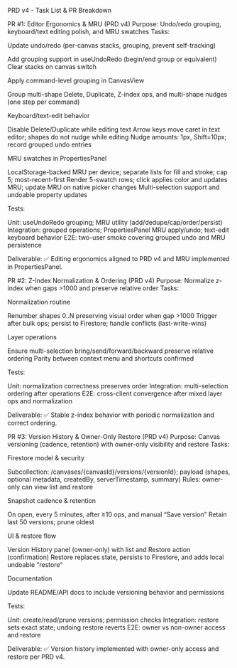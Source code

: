 PRD v4 - Task List & PR Breakdown

PR #1: Editor Ergonomics & MRU (PRD v4)
Purpose: Undo/redo grouping, keyboard/text editing polish, and MRU swatches
Tasks:

 Update undo/redo (per-canvas stacks, grouping, prevent self-tracking)
 
 Add grouping support in useUndoRedo (begin/end group or equivalent)
 Clear stacks on canvas switch
 
 
 Apply command-level grouping in CanvasView
 
 Group multi-shape Delete, Duplicate, Z-index ops, and multi-shape nudges (one step per command)
 
 
 Keyboard/text-edit behavior
 
 Disable Delete/Duplicate while editing text
 Arrow keys move caret in text editor; shapes do not nudge while editing
 Nudge amounts: 1px, Shift=10px; record grouped undo entries
 
 
 MRU swatches in PropertiesPanel
 
 LocalStorage-backed MRU per device; separate lists for fill and stroke; cap 5; most-recent-first
 Render 5-swatch rows; click applies color and updates MRU; update MRU on native picker changes
 Multi-selection support and undoable property updates
 
 
Tests:
 
 Unit: useUndoRedo grouping; MRU utility (add/dedupe/cap/order/persist)
 Integration: grouped operations; PropertiesPanel MRU apply/undo; text-edit keyboard behavior
 E2E: two-user smoke covering grouped undo and MRU persistence
 
 
Deliverable:
 ✅ Editing ergonomics aligned to PRD v4 and MRU implemented in PropertiesPanel.


PR #2: Z-Index Normalization & Ordering (PRD v4)
Purpose: Normalize z-index when gaps >1000 and preserve relative order
Tasks:

 Normalization routine
 
 Renumber shapes 0..N preserving visual order when gap >1000
 Trigger after bulk ops; persist to Firestore; handle conflicts (last-write-wins)
 
 
 Layer operations
 
 Ensure multi-selection bring/send/forward/backward preserve relative ordering
 Parity between context menu and shortcuts confirmed
 
 
Tests:
 
 Unit: normalization correctness preserves order
 Integration: multi-selection ordering after operations
 E2E: cross-client convergence after mixed layer ops and normalization
 
 
Deliverable:
 ✅ Stable z-index behavior with periodic normalization and correct ordering.


PR #3: Version History & Owner-Only Restore (PRD v4)
Purpose: Canvas versioning (cadence, retention) with owner-only visibility and restore
Tasks:
 
 Firestore model & security
 
 Subcollection: /canvases/{canvasId}/versions/{versionId}; payload (shapes, optional metadata, createdBy, serverTimestamp, summary)
 Rules: owner-only can view list and restore
 
 
 Snapshot cadence & retention
 
 On open, every 5 minutes, after ≥10 ops, and manual “Save version”
 Retain last 50 versions; prune oldest
 
 
 UI & restore flow
 
 Version History panel (owner-only) with list and Restore action (confirmation)
 Restore replaces state, persists to Firestore, and adds local undoable “restore”
 
 
 Documentation
 
 Update README/API docs to include versioning behavior and permissions
 
 
Tests:
 
 Unit: create/read/prune versions; permission checks
 Integration: restore sets exact state; undoing restore reverts
 E2E: owner vs non-owner access and restore
 
 
Deliverable:
 ✅ Version history implemented with owner-only access and restore per PRD v4.

